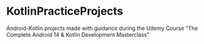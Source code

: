 # KotlinPracticeProjects
Android-Kotlin projects made with guidance during the Udemy Course "The Complete Android 14 &amp; Kotlin Development Masterclass"
